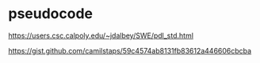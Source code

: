 <h1>pseudocode</h1>

<style>@import url("//readme.codeadam.ca/readme.css");</style>

https://users.csc.calpoly.edu/~jdalbey/SWE/pdl_std.html

https://gist.github.com/camilstaps/59c4574ab8131fb83612a446606cbcba
